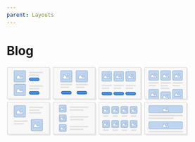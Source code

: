 ```yaml
---
parent: Layouts
---
```


# Blog
<img style="width:100px;display:inline-block;" src="../images/layouts/blog_01.png" alt="Blog 01" />
<img style="width:100px;display:inline-block;" src="../images/layouts/blog_02.png" alt="Blog 02" />
<img style="width:100px;display:inline-block;" src="../images/layouts/blog_03.png" alt="Blog 03" />
<img style="width:100px;display:inline-block;" src="../images/layouts/blog_04.png" alt="Blog 04" />
<img style="width:100px;display:inline-block;" src="../images/layouts/blog_05.png" alt="Blog 05" />
<img style="width:100px;display:inline-block;" src="../images/layouts/blog_06.png" alt="Blog 06" />
<img style="width:100px;display:inline-block;" src="../images/layouts/blog_07.png" alt="Blog 07" />
<img style="width:100px;display:inline-block;" src="../images/layouts/blog_08.png" alt="Blog 08" />